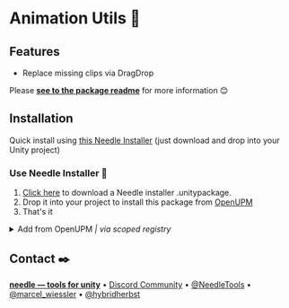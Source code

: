 # Animation Utils 🏇


## Features
- Replace missing clips via DragDrop  

Please [**see to the package readme**](./package) for more information 😊

## Installation

Quick install using [this Needle Installer](https://package-installer.glitch.me/v1/installer/OpenUPM/com.needle.animation-utils?registry=https://package.openupm.com) (just download and drop into your Unity project)

### Use Needle Installer 🚀
1. [Click here](https://package-installer.glitch.me/v1/installer/OpenUPM/com.needle.animation-utils?registry=https://package.openupm.com) to download a Needle installer .unitypackage.   
2. Drop it into your project to install this package from [OpenUPM](https://openupm.com/packages/com.needle.animation-utils/)  
3. That's it 

<details>
<summary>Add from OpenUPM <em>| via scoped registry</em></summary>

This package is available on OpenUPM: https://openupm.com/packages/com.needle.animation-utils

To add it the package to your project:

- open `Edit/Project Settings/Package Manager`
- add a new Scoped Registry:
  ```
  Name: OpenUPM
  URL:  https://package.openupm.com/
  Scope(s): com.needle
  ```
- click <kbd>Save</kbd>
- open Package Manager
- click <kbd>+</kbd>
- select <kbd>Add from Git URL</kbd>
- paste `com.needle.animation-utils`
- click <kbd>Add</kbd>
</details>


## Contact ✒️
<b>[needle — tools for unity](https://needle.tools)</b> • 
[Discord Community](https://discord.needle.tools) • 
[@NeedleTools](https://twitter.com/NeedleTools) • 
[@marcel_wiessler](https://twitter.com/marcel_wiessler) • 
[@hybridherbst](https://twitter.com/hybridherbst)
